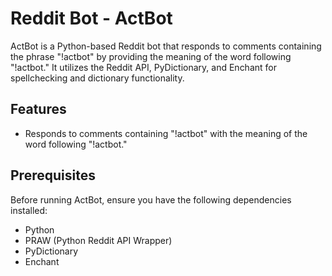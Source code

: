 # Reddit Bot - ActBot

ActBot is a Python-based Reddit bot that responds to comments containing the phrase "!actbot" by providing the meaning of the word following "!actbot." It utilizes the Reddit API, PyDictionary, and Enchant for spellchecking and dictionary functionality.

## Features

- Responds to comments containing "!actbot" with the meaning of the word following "!actbot."


## Prerequisites

Before running ActBot, ensure you have the following dependencies installed:

- Python
- PRAW (Python Reddit API Wrapper)
- PyDictionary
- Enchant

